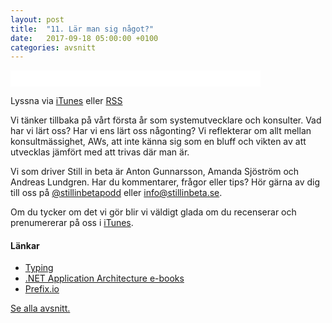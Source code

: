 ```yaml
---
layout: post
title:  "11. Lär man sig något?"
date:   2017-09-18 05:00:00 +0100
categories: avsnitt
---
```

<iframe style="border: none" src="//html5-player.libsyn.com/embed/episode/id/5747101/height/26/width/400/theme/standard-mini/autonext/no/thumbnail/no/autoplay/no/preload/no/no_addthis/no/direction/backward/no-cache/true/" height="26" width="400" scrolling="no"  allowfullscreen webkitallowfullscreen mozallowfullscreen oallowfullscreen msallowfullscreen></iframe>
<p>Lyssna via <a href="https://itunes.apple.com/se/podcast/still-in-beta/id1174070946">iTunes</a> eller <a href="http://stillinbeta.libsyn.com/rss">RSS</a></p>
<p>Vi t&auml;nker tillbaka p&aring; v&aring;rt f&ouml;rsta &aring;r som systemutvecklare och konsulter. Vad har vi l&auml;rt oss? Har vi ens l&auml;rt oss n&aring;gonting? Vi reflekterar om allt mellan konsultm&auml;ssighet, AWs, att inte k&auml;nna sig som en bluff och vikten av att utvecklas j&auml;mf&ouml;rt med att trivas d&auml;r man &auml;r.</p>
<p>Vi som driver Still in beta &auml;r Anton Gunnarsson, Amanda Sj&ouml;str&ouml;m och Andreas Lundgren. Har du kommentarer, fr&aring;gor eller tips? H&ouml;r g&auml;rna av dig till oss p&aring;&nbsp;<a href="http://twitter.com/stillinbetapodd">@stillinbetapodd</a>&nbsp;eller&nbsp;<a href="mailto:info@stillinbeta.se">info@stillinbeta.se</a>.</p>
<p>Om du tycker om det vi g&ouml;r blir vi v&auml;ldigt glada om du recenserar och prenumererar p&aring; oss i <a href="https://itunes.apple.com/se/podcast/id1174070946">iTunes</a>.</p>
<h4>L&auml;nkar</h4>
<ul>
<li><a href="https://www.typing.com/" target="_blank">Typing</a></li>
<li><a href="https://www.microsoft.com/net/learn/architecture" target="_blank">.NET Application Architecture e-books</a></li>
<li><a href="http://prefix.io" target="_blank">Prefix.io</a></li>
</ul>

[Se alla avsnitt.](/)
